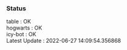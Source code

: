 ### Status


table : OK  
hogwarts : OK  
icy-bot : OK  
Latest Update : 2022-06-27 14:09:54.356868

